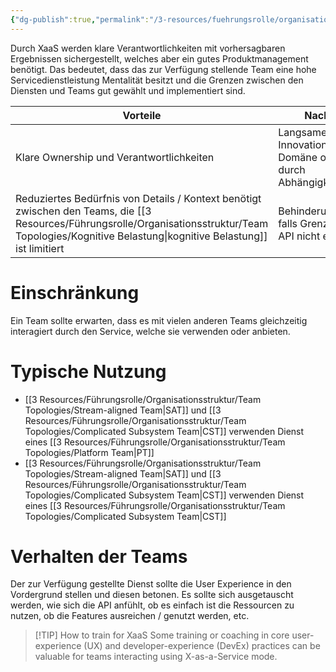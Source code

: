 ```yaml
---
{"dg-publish":true,"permalink":"/3-resources/fuehrungsrolle/organisationsstruktur/team-topologies/x-as-a-service/","created":"2024-06-23T19:46:00.586+02:00","updated":"2024-04-28T16:59:41.813+02:00"}
---
```



Durch XaaS werden klare Verantwortlichkeiten mit vorhersagbaren Ergebnissen sichergestellt, welches aber ein gutes Produktmanagement benötigt.
Das bedeutet, dass das zur Verfügung stellende Team eine hohe Servicedienstleistung Mentalität besitzt und die Grenzen zwischen den Diensten und Teams gut gewählt und implementiert sind.

| Vorteile                                                                                                       | Nachteile                                                          |
| -------------------------------------------------------------------------------------------------------------- | ------------------------------------------------------------------ |
| Klare Ownership und Verantwortlichkeiten                                                                       | Langsamere Innovation in der Domäne oder API, durch Abhängigkeiten |
| Reduziertes Bedürfnis von Details / Kontext benötigt zwischen den Teams, die [[3 Resources/Führungsrolle/Organisationsstruktur/Team Topologies/Kognitive Belastung\|kognitive Belastung]] ist limitiert | Behinderungsgefahr, falls Grenzen oder API nicht effektiv.         |

# Einschränkung

Ein Team sollte erwarten, dass es mit vielen anderen Teams gleichzeitig interagiert durch den Service, welche sie verwenden oder anbieten.

# Typische Nutzung

- [[3 Resources/Führungsrolle/Organisationsstruktur/Team Topologies/Stream-aligned Team\|SAT]] und [[3 Resources/Führungsrolle/Organisationsstruktur/Team Topologies/Complicated Subsystem Team\|CST]] verwenden Dienst eines [[3 Resources/Führungsrolle/Organisationsstruktur/Team Topologies/Platform Team\|PT]]
- [[3 Resources/Führungsrolle/Organisationsstruktur/Team Topologies/Stream-aligned Team\|SAT]] und [[3 Resources/Führungsrolle/Organisationsstruktur/Team Topologies/Complicated Subsystem Team\|CST]] verwenden Dienst eines [[3 Resources/Führungsrolle/Organisationsstruktur/Team Topologies/Complicated Subsystem Team\|CST]]

# Verhalten der Teams

Der zur Verfügung gestellte Dienst sollte die User Experience in den Vordergrund stellen und diesen betonen. Es sollte sich ausgetauscht werden, wie sich die API anfühlt, ob es einfach ist die Ressourcen zu nutzen, ob die Features ausreichen / genutzt werden, etc.

> [!TIP] How to train for XaaS
> Some training or coaching in core user-experience (UX) and developer-experience (DevEx) practices can be valuable for teams interacting using X-as-a-Service mode.
